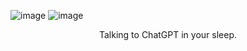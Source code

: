 ![image](https://user-images.githubusercontent.com/84760072/221271602-cc92c458-1bd5-4591-81d6-8e928cc63403.png)
![image](https://user-images.githubusercontent.com/84760072/221080263-2cbaaa9e-f068-49a3-806f-b0b9a512b5b3.png)

<p align="center">
  Talking to ChatGPT in your sleep.
</p>
